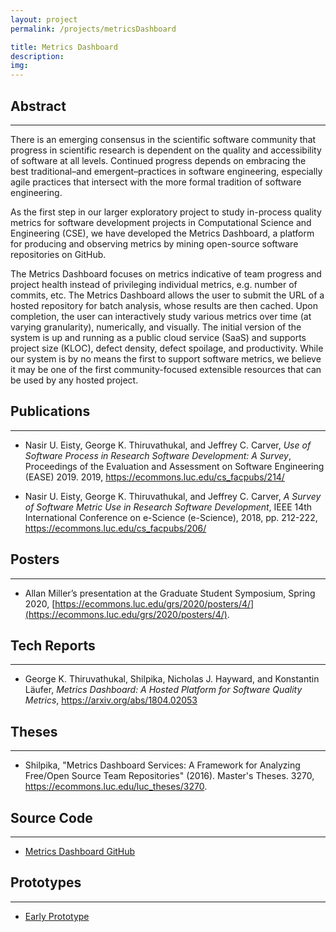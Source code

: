 ```yaml
---
layout: project
permalink: /projects/metricsDashboard

title: Metrics Dashboard
description:
img:
---
```


## Abstract

---

There is an emerging consensus in the scientific software community that progress in scientific research is dependent on the quality and accessibility of software at all levels. Continued progress depends on embracing the best traditional–and emergent–practices in software engineering, especially agile practices that intersect with the more formal tradition of software engineering.

As the first step in our larger exploratory project to study in-process quality metrics for software development projects in Computational Science and Engineering (CSE), we have developed the Metrics Dashboard, a platform for producing and observing metrics by mining open-source software repositories on GitHub.

The Metrics Dashboard focuses on metrics indicative of team progress and project health instead of privileging individual metrics, e.g. number of commits, etc. The Metrics Dashboard allows the user to submit the URL of a hosted repository for batch analysis, whose results are then cached. Upon completion, the user can interactively study various metrics over time (at varying granularity), numerically, and visually. The initial version of the system is up and running as a public cloud service (SaaS) and supports project size (KLOC), defect density, defect spoilage, and productivity. While our system is by no means the first to support software metrics, we believe it may be one of the first community-focused extensible resources that can be used by any hosted project.

## Publications

---

- Nasir U. Eisty, George K. Thiruvathukal, and Jeffrey C. Carver, *Use of Software Process in Research Software Development: A Survey*, Proceedings of the Evaluation and Assessment on Software Engineering (EASE) 2019.  2019, https://ecommons.luc.edu/cs_facpubs/214/

- Nasir U. Eisty, George K. Thiruvathukal, and Jeffrey C. Carver, *A Survey of Software Metric Use in Research Software Development*, IEEE 14th International Conference on e-Science (e-Science), 2018, pp. 212-222, https://ecommons.luc.edu/cs_facpubs/206/

## Posters

---

- Allan Miller’s presentation at the Graduate Student Symposium, Spring 2020, [https://ecommons.luc.edu/grs/2020/posters/4/](https://ecommons.luc.edu/grs/2020/posters/4/).

## Tech Reports

---

- George K. Thiruvathukal, Shilpika, Nicholas J. Hayward, and Konstantin Läufer, *Metrics Dashboard: A Hosted Platform for Software Quality Metrics*, https://arxiv.org/abs/1804.02053

## Theses

---

- Shilpika, "Metrics Dashboard Services: A Framework for Analyzing Free/Open Source Team Repositories" (2016). Master's Theses. 3270, https://ecommons.luc.edu/luc_theses/3270.

## Source Code

---

- [Metrics Dashboard GitHub](https://github.com/SoftwareSystemsLaboratory/Metrics-Dashboard)

## Prototypes

---

- [Early Prototype](http://luc-metrics.herokuapp.com/)

